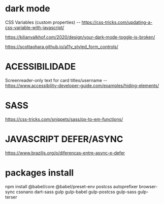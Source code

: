 
# dark mode 

  CSS Variables (custom properties) -- https://css-tricks.com/updating-a-css-variable-with-javascript/

  https://kilianvalkhof.com/2020/design/your-dark-mode-toggle-is-broken/

  https://scottaohara.github.io/a11y_styled_form_controls/

# ACESSIBILIDADE 
  Screenreader-only text for card titles/username -- https://www.accessibility-developer-guide.com/examples/hiding-elements/


# SASS 
 https://css-tricks.com/snippets/sass/px-to-em-functions/


# JAVASCRIPT DEFER/ASYNC
 https://www.braziljs.org/p/diferencas-entre-async-e-defer

# packages install 
 npm install @babel/core @babel/preset-env postcss autoprefixer browser-sync cssnano dart-sass gulp gulp-babel gulp-postcss gulp-sass gulp-terser
